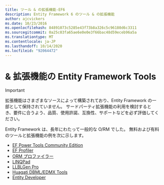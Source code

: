 ```yaml
---
title: ツール & の拡張機能-EF6
description: Entity Framework 6 のツール & の拡張機能
author: ajcvickers
ms.date: 10/23/2016
ms.openlocfilehash: 84891073c5285e43f73b8a326c5c96180d6c3311
ms.sourcegitcommit: 0a25c03fa65ae6e0e0e3f66bac48d59eceb96a5a
ms.translationtype: MT
ms.contentlocale: ja-JP
ms.lasthandoff: 10/14/2020
ms.locfileid: "92064472"
---
```

# <a name="entity-framework-tools--extensions"></a>& 拡張機能の Entity Framework Tools
> [!IMPORTANT]  
> 拡張機能はさまざまなソースによって構築されており、Entity Framework の一部として保持されていません。 サードパーティ拡張機能の利用を検討するとき、要件に合うよう、品質、使用許諾、互換性、サポートなどを必ず評価してください。

Entity Framework は、長年にわたって一般的な O/RM でした。 無料および有料のツールと拡張機能の例を次に示します。    

- [EF Power Tools Community Edition](https://marketplace.visualstudio.com/items?itemName=ErikEJ.EntityFramework6PowerToolsCommunityEdition)
- [EF Profiler](https://efprof.com)  
- [ORM プロファイラー](https://www.ormprofiler.com)  
- [LINQPad](https://www.linqpad.net)  
- [LLBLGen Pro](https://www.llblgen.com)  
- [Huagati DBML/EDMX Tools](https://www.huagati.com/dbmltools)  
- [Entity Developer](https://www.devart.com/entitydeveloper)  
